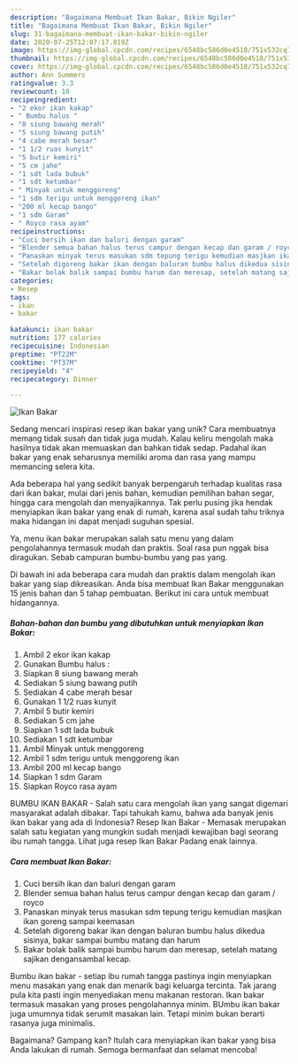 ```yaml
---
description: "Bagaimana Membuat Ikan Bakar, Bikin Ngiler"
title: "Bagaimana Membuat Ikan Bakar, Bikin Ngiler"
slug: 31-bagaimana-membuat-ikan-bakar-bikin-ngiler
date: 2020-07-25T12:07:17.819Z
image: https://img-global.cpcdn.com/recipes/6548bc586d0e4518/751x532cq70/ikan-bakar-foto-resep-utama.jpg
thumbnail: https://img-global.cpcdn.com/recipes/6548bc586d0e4518/751x532cq70/ikan-bakar-foto-resep-utama.jpg
cover: https://img-global.cpcdn.com/recipes/6548bc586d0e4518/751x532cq70/ikan-bakar-foto-resep-utama.jpg
author: Ann Summers
ratingvalue: 3.3
reviewcount: 10
recipeingredient:
- "2 ekor ikan kakap"
- " Bumbu halus "
- "8 siung bawang merah"
- "5 siung bawang putih"
- "4 cabe merah besar"
- "1 1/2 ruas kunyit"
- "5 butir kemiri"
- "5 cm jahe"
- "1 sdt lada bubuk"
- "1 sdt ketumbar"
- " Minyak untuk menggoreng"
- "1 sdm terigu untuk menggoreng ikan"
- "200 ml kecap bango"
- "1 sdm Garam"
- " Royco rasa ayam"
recipeinstructions:
- "Cuci bersih ikan dan baluri dengan garam"
- "Blender semua bahan halus terus campur dengan kecap dan garam / royco"
- "Panaskan minyak terus masukan sdm tepung terigu kemudian masjkan ikan goreng sampai keemasan"
- "Setelah digoreng bakar ikan dengan baluran bumbu halus dikedua sisinya, bakar sampai bumbu matang dan harum"
- "Bakar bolak balik sampai bumbu harum dan meresap, setelah matang sajikan dengansambal kecap."
categories:
- Resep
tags:
- ikan
- bakar

katakunci: ikan bakar 
nutrition: 177 calories
recipecuisine: Indonesian
preptime: "PT22M"
cooktime: "PT37M"
recipeyield: "4"
recipecategory: Dinner

---
```



![Ikan Bakar](https://img-global.cpcdn.com/recipes/6548bc586d0e4518/751x532cq70/ikan-bakar-foto-resep-utama.jpg)

Sedang mencari inspirasi resep ikan bakar yang unik? Cara membuatnya memang tidak susah dan tidak juga mudah. Kalau keliru mengolah maka hasilnya tidak akan memuaskan dan bahkan tidak sedap. Padahal ikan bakar yang enak seharusnya memiliki aroma dan rasa yang mampu memancing selera kita.

Ada beberapa hal yang sedikit banyak berpengaruh terhadap kualitas rasa dari ikan bakar, mulai dari jenis bahan, kemudian pemilihan bahan segar, hingga cara mengolah dan menyajikannya. Tak perlu pusing jika hendak menyiapkan ikan bakar yang enak di rumah, karena asal sudah tahu triknya maka hidangan ini dapat menjadi suguhan spesial.

Ya, menu ikan bakar merupakan salah satu menu yang dalam pengolahannya termasuk mudah dan praktis. Soal rasa pun nggak bisa diragukan. Sebab campuran bumbu-bumbu yang pas yang.


Di bawah ini ada beberapa cara mudah dan praktis dalam mengolah ikan bakar yang siap dikreasikan. Anda bisa membuat Ikan Bakar menggunakan 15 jenis bahan dan 5 tahap pembuatan. Berikut ini cara untuk membuat hidangannya.

<!--inarticleads1-->

##### Bahan-bahan dan bumbu yang dibutuhkan untuk menyiapkan Ikan Bakar:

1. Ambil 2 ekor ikan kakap
1. Gunakan  Bumbu halus :
1. Siapkan 8 siung bawang merah
1. Sediakan 5 siung bawang putih
1. Sediakan 4 cabe merah besar
1. Gunakan 1 1/2 ruas kunyit
1. Ambil 5 butir kemiri
1. Sediakan 5 cm jahe
1. Siapkan 1 sdt lada bubuk
1. Sediakan 1 sdt ketumbar
1. Ambil  Minyak untuk menggoreng
1. Ambil 1 sdm terigu untuk menggoreng ikan
1. Ambil 200 ml kecap bango
1. Siapkan 1 sdm Garam
1. Siapkan  Royco rasa ayam


BUMBU IKAN BAKAR - Salah satu cara mengolah ikan yang sangat digemari masyarakat adalah dibakar. Tapi tahukah kamu, bahwa ada banyak jenis ikan bakar yang ada di Indonesia? Resep Ikan Bakar - Memasak merupakan salah satu kegiatan yang mungkin sudah menjadi kewajiban bagi seorang ibu rumah tangga. Lihat juga resep Ikan Bakar Padang enak lainnya. 

<!--inarticleads2-->

##### Cara membuat Ikan Bakar:

1. Cuci bersih ikan dan baluri dengan garam
1. Blender semua bahan halus terus campur dengan kecap dan garam / royco
1. Panaskan minyak terus masukan sdm tepung terigu kemudian masjkan ikan goreng sampai keemasan
1. Setelah digoreng bakar ikan dengan baluran bumbu halus dikedua sisinya, bakar sampai bumbu matang dan harum
1. Bakar bolak balik sampai bumbu harum dan meresap, setelah matang sajikan dengansambal kecap.


Bumbu ikan bakar - setiap ibu rumah tangga pastinya ingin menyiapkan menu masakan yang enak dan menarik bagi keluarga tercinta. Tak jarang pula kita pasti ingin menyediakan menu makanan restoran. Ikan bakar termasuk masakan yang proses pengolahannya minim. BUmbu ikan bakar juga umumnya tidak serumit masakan lain. Tetapi minim bukan berarti rasanya juga minimalis. 

Bagaimana? Gampang kan? Itulah cara menyiapkan ikan bakar yang bisa Anda lakukan di rumah. Semoga bermanfaat dan selamat mencoba!
